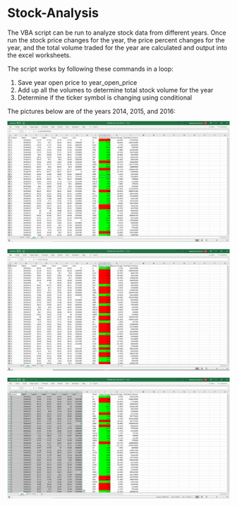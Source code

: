 # Stock-Analysis

The VBA script can be run to analyze stock data from different years. Once run the stock price changes for the year, the price percent changes for the year, and the total volume traded for the year are calculated and output into the excel worksheets.

The script works by following these commands in a loop:

1) Save year open price to year_open_price
2) Add up all the volumes to determine total stock volume for the year
3) Determine if the ticker symbol is changing using conditional

The pictures below are of the years 2014, 2015, and 2016:

![Image description](https://github.com/sebastiandifrancesco/Stock-Analysis/blob/main/Picture-of-each-year/2014.PNG)

![Image description](https://github.com/sebastiandifrancesco/Stock-Analysis/blob/main/Picture-of-each-year/2015.PNG)

![Image description](https://github.com/sebastiandifrancesco/Stock-Analysis/blob/main/Picture-of-each-year/2016.PNG)
